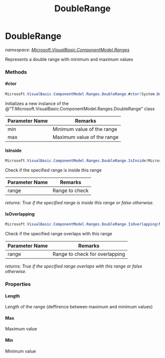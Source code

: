 ﻿---
title: DoubleRange
---

# DoubleRange
_namespace: [Microsoft.VisualBasic.ComponentModel.Ranges](N-Microsoft.VisualBasic.ComponentModel.Ranges.html)_

Represents a double range with minimum and maximum values



### Methods

#### #ctor
```csharp
Microsoft.VisualBasic.ComponentModel.Ranges.DoubleRange.#ctor(System.Double,System.Double)
```
Initializes a new instance of the @"T:Microsoft.VisualBasic.ComponentModel.Ranges.DoubleRange" class

|Parameter Name|Remarks|
|--------------|-------|
|min|Minimum value of the range|
|max|Maximum value of the range|


#### IsInside
```csharp
Microsoft.VisualBasic.ComponentModel.Ranges.DoubleRange.IsInside(Microsoft.VisualBasic.ComponentModel.Ranges.DoubleRange)
```
Check if the specified range is inside this range

|Parameter Name|Remarks|
|--------------|-------|
|range|Range to check|

_returns: True if the specified range is inside this range or
 false otherwise._

#### IsOverlapping
```csharp
Microsoft.VisualBasic.ComponentModel.Ranges.DoubleRange.IsOverlapping(Microsoft.VisualBasic.ComponentModel.Ranges.DoubleRange)
```
Check if the specified range overlaps with this range

|Parameter Name|Remarks|
|--------------|-------|
|range|Range to check for overlapping|

_returns: True if the specified range overlaps with this range or
 false otherwise._


### Properties

#### Length
Length of the range (deffirence between maximum and minimum values)
#### Max
Maximum value
#### Min
Minimum value
